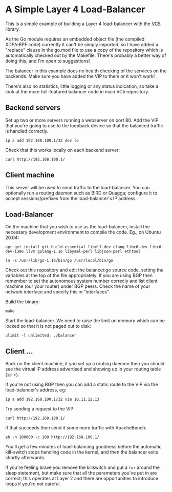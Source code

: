 # A Simple Layer 4 Load-Balancer

This is a simple example of building a Layer 4 load-balancer with the
[VC5](https://github.com/davidcoles/vc5) library.

As the Go module requires an embedded object file (the compiled
XDP/eBPF code) currently it can't be simply imported, so I have added a
"replace" clause in the go.mod file to use a copy of the repository
which is automatically checked out by the Makefile. There's probably
a better way of doing this, and I'm open to suggestions!

The balancer in this example does no health checking of the services
on the backends. Make sure you have added the VIP to them or it won't
work!

There's also no statistics, little logging or any status indication,
so take a look at the more full-featured balancer code in main VC5
repository.

## Backend servers

Set up two or more servers running a webserver on port 80. Add the VIP
that you're going to use to the loopback device so that the balanced
traffic is handled correctly.

`ip a add 192.168.100.1/32 dev lo`

Check that this works locally on each backend server:

`curl http://192.168.100.1/`


## Client machine

This server will be used to send traffic to the load-balancer. You can
optionally run a routing daemon such as BIRD or Quagga; configure it to
accept sessions/prefixes from the load-balancer's IP address.

## Load-Balancer

On the machine that you wish to use as the load-balancer, install the
necessary development environment to compile the code. Eg., on Ubuntu
20.04:
	
`apt-get install git build-essential libelf-dev clang libc6-dev libc6-dev-i386 llvm golang-1.16 libyaml-perl libjson-perl ethtool`
	
`ln -s /usr/lib/go-1.16/bin/go /usr/local/bin/go`
  
Check out this repository and edit the balancer.go source code,
setting the variables at the top of the file appropriately. If you are
using BGP then remember to set the autonomous system number correcly
and list client machine (our your router) under BGP peers. Check the
name of your network interface and specify this in "interfaces".

Build the binary:

`make`

Start the load-balancer. We need to raise the limit on memory which can be locked so that it is not paged out to disk:

`ulimit -l unlimited; ./balancer`

## Client ...

Back on the client machine, if you set up a routing daemon then you
should see the virtual IP address advertised and showing up in your
routing table (`ip r`).

If you're not using BGP then you can add a static route to the VIP via the load-balancer's address, eg:

`ip a add 192.168.100.1/32 via 10.11.12.13`

Try sending a request to the VIP:

`curl http://192.168.100.1/`


If that succeeds then send it some more traffic with ApacheBench:

`ab -n 100000 -c 100 http://192.168.100.1/`

You'll get a few minutes of load-balancing goodness before the
automatic kill-switch stops handling code in the kernel, and then the
balancer exits shortly afterwards.

If you're feeling brave you remove the killswitch and put a `for`
around the sleep stetement, but make sure that all the parameters
you've put in are correct; this operates at Layer 2 and there are
opportunities to introduce loops if you're not careful.
